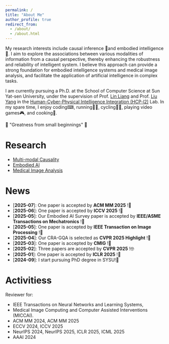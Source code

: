 ```yaml
---
permalink: /
title: "About Me"
author_profile: true
redirect_from: 
  - /about/
  - /about.html
---
```



My research interests include causal inference 🎲and embodied intelligence🤖. I aim to explore the associations between various modalities of information from a causal perspective, thereby enhancing the robustness and reliability of intelligent system. I believe this approach can provide a strong foundation for embodied intelligence systems and medical image analysis, and facilitate the application of artificial intelligence in complex tasks. 

I am currently pursuing a Ph.D. at the School of Computer Science at Sun Yat-sen University, under the supervision of Prof. [Lin Liang](http://www.linliang.net/) and Prof. [Liu Yang](https://yangliu9208.github.io/) in the [Human-Cyber-Physical Intelligence Integration (HCP-l2)](https://www.sysu-hcp.net/) Lab. In my spare time, I enjoy coding⌨, running🏃‍♂️, cycling🚴‍♂️, playing video games🎮, and cooking🥘.

🌟 "Greatness from small beginnings" 🌟

Research
======
- [Multi-modal Causality](./)
- [Embodied AI](./)
- [Medical Image Analysis](./)

News
======
- [**2025-07**]: One paper is accepted by **ACM MM 2025** !🎉
- [**2025-06**]: One paper is accepted by **ICCV 2025** !🎉
- [**2025-05**]: Our Embodied AI Survey paper is accepted by **IEEE/ASME Transactions on Mechatronics** !🎉
- [**2025-05**]: One paper is accepted by **IEEE Transaction on Image Processing** !🎉
- [**2025-04**]: Our CRA-GQA is selected as **CVPR 2025 Highlight** !🎉
- [**2025-03**]: One paper is accepted by **CMIG** !🎉
- [**2025-02**]: Three papers are accepted by **CVPR 2025** !🤓
- [**2025-01**]: One paper is accepted by **ICLR 2025** !🎉
- [**2024-09**]: I start pursuing PhD degree in SYSU!🚀

Activitiess
======
Reviewer for:

- IEEE Transactions on Neural Networks and Learning Systems,
- Medical Image Computing and Computer Assisted Interventions (MICCAI).
- ACM MM 2024, ACM MM 2025
- ECCV 2024, ICCV 2025
- NeurIPS 2024, NeurIPS 2025, ICLR 2025, ICML 2025 
- AAAI 2024